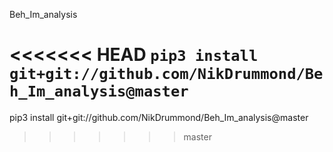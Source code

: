 Beh_Im_analysis

<<<<<<< HEAD
`pip3 install git+git://github.com/NikDrummond/Beh_Im_analysis@master`
=======


pip3 install git+git://github.com/NikDrummond/Beh_Im_analysis@master

>>>>>>> master
